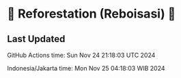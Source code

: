 
# 🌳 Reforestation (Reboisasi) 🌲

## Last Updated

GitHub Actions time: Sun Nov 24 21:18:03 UTC 2024

Indonesia/Jakarta time: Mon Nov 25 04:18:03 WIB 2024
